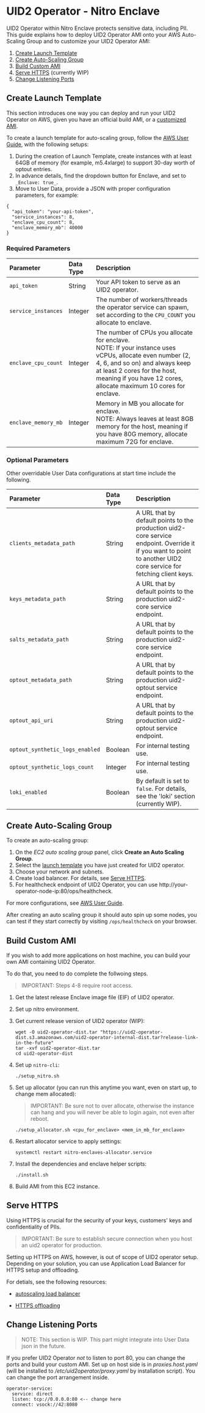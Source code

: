 # UID2 Operator - Nitro Enclave

UID2 Operator within Nitro Enclave protects sensitive data, including PII. This guide explains how to deploy UID2 Operator AMI onto your AWS Auto-Scaling Group and to customize your UID2 Operator AMI:

1. [Create Launch Template](#create-launch-template)
2. [Create Auto-Scaling Group](#create-auto-scaling-group)
3. [Build Custom AMI](#build-custom-ami)
4. [Serve HTTPS](#serve-https) (currently WIP)
5. [Change Listening Ports](#change-listening-ports)


## Create Launch Template

This section introduces one way you can deploy and run your UID2 Operator on AWS, given you have an official build AMI, or a [customized AMI](#build-custom-ami).

To create a launch template for auto-scaling group, follow the [AWS User Guide](https://docs.aws.amazon.com/autoscaling/ec2/userguide/create-launch-template.html), with the following setups:

1. During the creation of Launch Template, create instances with at least 64GB of memory (for example, m5.4xlarge) to support 30-day worth of optout entries.
2. In advance details, find the dropdown button for Enclave, and set to `_Enclave: true_`.
3. Move to User Data, provide a JSON with proper configuration parameters, for example:

```
{ 
  "api_token": "your-api-token",
  "service_instances": 8,
  "enclave_cpu_count": 8,
  "enclave_memory_mb": 40000
}
```

### Required Parameters

| Parameter | Data Type | Description|
|:--- | :---| :---|
|`api_token` |String| Your API token to serve as an UID2 operator. |
|`service_instances` | Integer|  The number of workers/threads the operator service can spawn, set according to the `CPU_COUNT` you allocate to enclave.|
|`enclave_cpu_count` | Integer| The number of CPUs you allocate for enclave. <br/>NOTE: If your instance uses vCPUs, allocate even number (2, 4, 6, and so on) and always keep at least 2 cores for the host, meaning if you have 12 cores, allocate maximum 10 cores for enclave. |
|`enclave_memory_mb` | Integer| Memory in MB you allocate for enclave. <br/>NOTE: Always leaves at least 8GB memory for the host, meaning if you have 80G memory, allocate maximum 72G for enclave.|

### Optional Parameters

Other overridable User Data configurations at start time include the following.

| Parameter | Data Type | Description|
|:--- | :---| :---|
|`clients_metadata_path` |String|A URL that by default points to the production uid2-core service endpoint. Override it if you want to point to another UID2 core service for fetching client keys.  |
|`keys_metadata_path` |String|A URL that by default points to the production uid2-core service endpoint. |
|`salts_metadata_path` |String| A URL that by default points to the production uid2-core service endpoint.|
|`optout_metadata_path` |String| A URL that by default points to the production uid2-optout service endpoint.|
|`optout_api_uri` |String|A URL that by default points to the production uid2-optout service endpoint. |
|`optout_synthetic_logs_enabled` |Boolean|For internal testing use. |
|`optout_synthetic_logs_count` |Integer|For internal testing use. |
|`loki_enabled` |Boolean|By default is set to `false`.  For details, see the 'loki' section (currently WIP). |
 

## Create Auto-Scaling Group

To create an auto-scaling group:

1. On the *EC2 auto scaling group* panel, click **Create an Auto Scaling Group**.
2. Select the [launch template](#create-launch-template) you have just created for UID2 operator.
3. Choose your network and subnets.
4. Create load balancer. For details, see [Serve HTTPS](#serve-https).
5. For healthcheck endpoint of UID2 Operator, you can use http://your-operator-node-ip:80/ops/healthcheck.

For more configurations, see [AWS User Guide](https://docs.aws.amazon.com/autoscaling/ec2/userguide/create-asg-launch-template.html).

After creating an auto scaling group it should auto spin up some nodes, you can test if they start correctly by visiting `/ops/healthcheck` on your browser.

## Build Custom AMI

If you wish to add more applications on host machine, you can build your own AMI containing UID2 Operator. 

To do that, you need to do complete the follwoing steps.

>IMPORTANT: Steps 4-8 require root access.

1. Get the latest release Enclave image file (EIF) of UID2 operator.
2. Set up nitro environment. 
3. Get current release version of UID2 operator (WIP):

      ```
      wget -O uid2-operator-dist.tar "https://uid2-operator-dist.s3.amazonaws.com/uid2-operator-internal-dist.tar?release-link-in-the-future"
      tar -xvf uid2-operator-dist.tar
      cd uid2-operator-dist
      ```

4. Set up `nitro-cli`:

      ```
      ./setup_nitro.sh
      ```

5. Set up allocator (you can run this anytime you want, even on start up, to change mem allocated):

      >IMPORTANT: Be sure not to over allocate, otherwise the instance can hang and you will never be able to login again, not even after reboot.

      ```
      ./setup_allocator.sh <cpu_for_enclave> <mem_in_mb_for_enclave>
      ```

6. Restart allocator service to apply settings:

      ```
      systemctl restart nitro-enclaves-allocator.service
      ```

7. Install the dependencies and enclave helper scripts:

      ```
      ./install.sh
      ```

8. Build AMI from this EC2 instance.

## Serve HTTPS

Using HTTPS is crucial for the security of your keys, customers' keys and confidentiality of PIIs. 

>IMPORTANT: Be sure to establish secure connection when you host an uid2 operator for production.

Setting up HTTPS on AWS, however, is out of scope of UID2 operator setup. Depending on your solution, you can use Application Load Balancer for HTTPS setup and offloading.

For detials, see the following resources:

- [autoscaling load balancer](https://docs.aws.amazon.com/autoscaling/ec2/userguide/autoscaling-load-balancer.html)

- [HTTPS offloading](https://docs.aws.amazon.com/elasticloadbalancing/latest/application/create-https-listener.html)

## Change Listening Ports

>NOTE: This section is WIP. This part might integrate into User Data json in the future.

If you prefer UID2 Operator *not* to listen to port 80, you can change the ports and build your custom AMI. Set up on host side is in *proxies.host.yaml* (will be installed to */etc/uid2operator/proxy.yaml* by installation script). You can change the port arrangement inside.

```
operator-service:
  service: direct
  listen: tcp://0.0.0.0:80 <-- change here
  connect: vsock://42:8080
```


